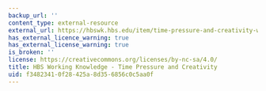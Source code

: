 ```yaml
---
backup_url: ''
content_type: external-resource
external_url: https://hbswk.hbs.edu/item/time-pressure-and-creativity-why-time-is-not-on-your-side
has_external_licence_warning: true
has_external_license_warning: true
is_broken: ''
license: https://creativecommons.org/licenses/by-nc-sa/4.0/
title: HBS Working Knowledge - Time Pressure and Creativity
uid: f3482341-0f28-425a-8d35-6856c0c5aa0f
---
```

